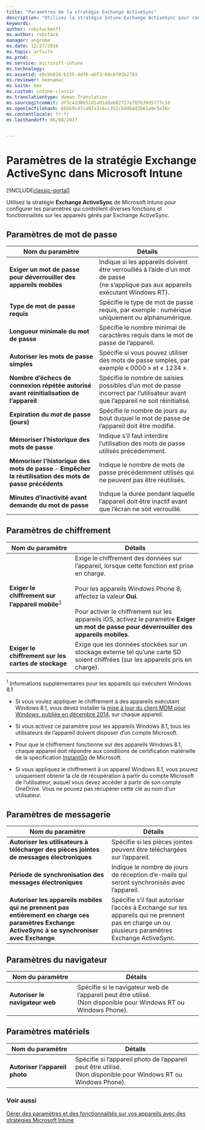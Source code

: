 ```yaml
---
title: "Paramètres de la stratégie Exchange ActiveSync"
description: "Utilisez la stratégie Intune Exchange ActiveSync pour configurer les paramètres qui vous permettent de contrôler des fonctionnalités sur les appareils gérés par Exchange ActiveSync."
keywords: 
author: robstackmsft
ms.author: robstack
manager: angrobe
ms.date: 12/27/2016
ms.topic: article
ms.prod: 
ms.service: microsoft-intune
ms.technology: 
ms.assetid: e9cbb826-b155-4df6-abf3-60c6f05b2783
ms.reviewer: heenamac
ms.suite: ems
ms.custom: intune-classic
ms.translationtype: Human Translation
ms.sourcegitcommit: df3c42d8b52d1a01ddab82727e707639d5f77c16
ms.openlocfilehash: 6bbb0cd7ca87a3c6cc352cbdd6dd2b61a9c5e36c
ms.contentlocale: fr-fr
ms.lasthandoff: 06/08/2017


---
```


# <a name="exchange-activesync-policy-settings-in-microsoft-intune"></a>Paramètres de la stratégie Exchange ActiveSync dans Microsoft Intune

[!INCLUDE[classic-portal](../includes/classic-portal.md)]

Utilisez la stratégie **Exchange ActiveSync** de Microsoft Intune pour configurer les paramètres qui contrôlent diverses fonctions et fonctionnalités sur les appareils gérés par Exchange ActiveSync.


## <a name="password-settings"></a>Paramètres de mot de passe

|Nom du paramètre|Détails
|----------------|---|
|**Exiger un mot de passe pour déverrouiller des appareils mobiles**|Indique si les appareils doivent être verrouillés à l’aide d’un mot de passe<br>(ne s’applique pas aux appareils exécutant Windows RT).|
|**Type de mot de passe requis**|Spécifie le type de mot de passe requis, par exemple : numérique uniquement ou alphanumérique.|
|**Longueur minimale du mot de passe**|Spécifie le nombre minimal de caractères requis dans le mot de passe de l’appareil.|
|**Autoriser les mots de passe simples**|Spécifie si vous pouvez utiliser des mots de passe simples, par exemple « 0000 » et « 1234 ».|
|**Nombre d’échecs de connexion répétée autorisé avant réinitialisation de l’appareil**|Spécifie le nombre de saisies possibles d’un mot de passe incorrect par l’utilisateur avant que l’appareil ne soit réinitialisé.|
|**Expiration du mot de passe (jours)**|Spécifie le nombre de jours au bout duquel le mot de passe de l’appareil doit être modifié.
|**Mémoriser l’historique des mots de passe**|Indique s’il faut interdire l’utilisation des mots de passe utilisés précédemment.|
|**Mémoriser l'historique des mots de passe** - **Empêcher la réutilisation des mots de passe précédents**|Indique le nombre de mots de passe précédemment utilisés qui ne peuvent pas être réutilisés.|
|**Minutes d’inactivité avant demande du mot de passe**|Indique la durée pendant laquelle l’appareil doit être inactif avant que l’écran ne soit verrouillé.

## <a name="encryption-settings"></a>Paramètres de chiffrement

|Nom du paramètre|Détails|
|----------------|---|
|**Exiger le chiffrement sur l’appareil mobile**<sup>1</sup>|Exige le chiffrement des données sur l’appareil, lorsque cette fonction est prise en charge.<br><br>Pour les appareils Windows Phone 8, affectez la valeur **Oui**.<br /><br />Pour activer le chiffrement sur les appareils iOS, activez le paramètre **Exiger un mot de passe pour déverrouiller des appareils mobiles**.|
|**Exiger le chiffrement sur les cartes de stockage**|Exige que les données stockées sur un stockage externe tel qu’une carte SD soient chiffrées (sur les appareils pris en charge).
<sup>1</sup> Informations supplémentaires pour les appareils qui exécutent Windows 8.1

-   Si vous voulez appliquer le chiffrement à des appareils exécutant Windows 8.1, vous devez installer la [mise à jour du client MDM pour Windows, publiée en décembre 2014](https://support.microsoft.com/kb/3013816), sur chaque appareil.

-   Si vous activez ce paramètre pour les appareils Windows 8.1, tous les utilisateurs de l’appareil doivent disposer d’un compte Microsoft.

-   Pour que le chiffrement fonctionne sur des appareils Windows 8.1, chaque appareil doit répondre aux conditions de certification matérielle de la spécification [InstantGo](http://blogs.windows.com/bloggingwindows/2014/06/19/instantgo-a-better-way-to-sleep/) de Microsoft.

-   Si vous appliquez le chiffrement à un appareil Windows 8.1, vous pouvez uniquement obtenir la clé de récupération à partir du compte Microsoft de l’utilisateur, auquel vous devez accéder à partir de son compte OneDrive. Vous ne pouvez pas récupérer cette clé au nom d'un utilisateur.

## <a name="email-settings"></a>Paramètres de messagerie

|Nom du paramètre|Détails
|----------------|---|
|**Autoriser les utilisateurs à télécharger des pièces jointes de messages électroniques**|Spécifie si les pièces jointes peuvent être téléchargées sur l’appareil.|
|**Période de synchronisation des messages électroniques**|Indique le nombre de jours de réception d’e-mails qui seront synchronisés avec l’appareil.
|**Autoriser les appareils mobiles qui ne prennent pas entièrement en charge ces paramètres Exchange ActiveSync à se synchroniser avec Exchange**|Spécifie s’il faut autoriser l’accès à Exchange sur les appareils qui ne prennent pas en charge un ou plusieurs paramètres Exchange ActiveSync.

## <a name="browser-settings"></a>Paramètres du navigateur

|Nom du paramètre|Détails
|----------------|---|
|**Autoriser le navigateur web**|Spécifie si le navigateur web de l’appareil peut être utilisé.<br>(Non disponible pour Windows RT ou Windows Phone).

## <a name="hardware-settings"></a>Paramètres matériels

|Nom du paramètre|Détails
|----------------|---|
|**Autoriser l’appareil photo**|Spécifie si l’appareil photo de l’appareil peut être utilisé.<br>(Non disponible pour Windows RT ou Windows Phone).



### <a name="see-also"></a>Voir aussi
[Gérer des paramètres et des fonctionnalités sur vos appareils avec des stratégies Microsoft Intune](manage-settings-and-features-on-your-devices-with-microsoft-intune-policies.md)

